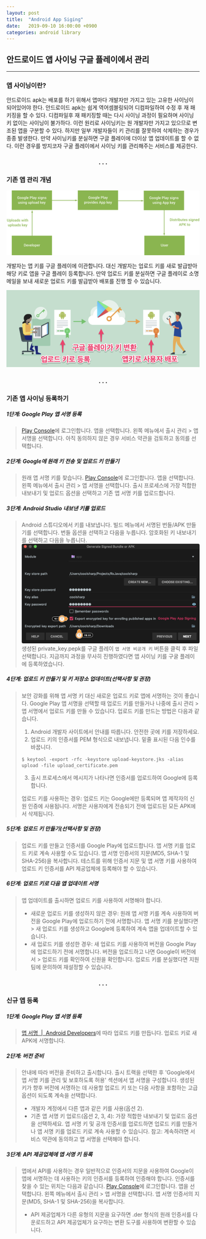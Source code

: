 ```yaml
---
layout: post
title:  "Android App Siging"
date:   2019-09-10 16:00:00 +0900
categories: android library
---
```


## 안드로이드 앱 사이닝 구글 플레이에서 관리
---
### 앱 사이닝이란?

안드로이드 apk는 배포를 하기 위해서 앱마다 개발자만 가지고 있는 고유한 사이닝이 되어있어야 한다. 안드로이드 apk는 쉽게 역어셈블링되어 디컴파일하여 수정 후 재 패키징을 할 수 있다. 디컴파일후 재 패키징할 때는 다시 사이닝 과정이 필요하며 사이닝 키 없이는 사이닝이 불가하다. 이런 원리로 사이닝키는 원 개발자만 가지고 있으므로 변조된 앱을 구분할 수 있다. 하지만 일부 개발자들이 키 관리를 잘못하여 삭제하는 경우가 종종 발생한다. 만약 사이닝키를 분실하면 구글 플레이에 더이상 앱 업데이트를 할 수 없다. 이런 경우를 방지코자 구굴 플레이에서 사이닝 키를 관리해주는 서비스를 제공한다.

<h3 align="center">. . .</h3>

### 기존 앱 관리 개념

![9ac5ff19.png](/static/img/post/2019-09-10-android_app_signing/9ac5ff19.png)

개발자는 앱 키를 구글 플레이에 이관합니다. 대신 개발자는 업로드 키를 새로 발급받아 해당 키로 앱을 구글 플레이 등록합니다. 만약 업로드 키를 분실하면 구글 플레이로 소명 메일을 보내 새로운 업로드 키를 발급받아 배포를 진행 할 수 있습니다.

![76f8b4f7.png](/static/img/post/2019-09-10-android_app_signing/76f8b4f7.png)

<h3 align="center">. . .</h3>

### 기존 앱 사이닝 등록하기

##### 1단계: Google Play 앱 서명 등록

> [Play Console](https://play.google.com/apps/publish/)에 로그인합니다.
> 앱을 선택합니다.
> 왼쪽 메뉴에서 출시 관리 > 앱 서명을 선택합니다.
> 아직 동의하지 않은 경우 서비스 약관을 검토하고 동의를 선택합니다.

##### 2단계: Google에 원래 키 전송 및 업로드 키 만들기

> 원래 앱 서명 키를 찾습니다.
> [Play Console](https://play.google.com/apps/publish/)에 로그인합니다.
> 앱을 선택합니다.
> 왼쪽 메뉴에서 출시 관리 > 앱 서명을 선택합니다.
> 출시 프로세스에 가장 적합한 내보내기 및 업로드 옵션을 선택하고 기존 앱 서명 키를 업로드합니다.

##### 3단계: Android Studio 내보낸 키를 업로드

> Android 스튜디오에서 키를 내보냅니다.
> 빌드 메뉴에서 서명된 번들/APK 만들기를 선택합니다. 번들 옵션을 선택하고 다음을 누릅니다.
> 암호화된 키 내보내기를 선택하고 다음을 누릅니다.
> ![55248a28.png](/static/img/post/2019-09-10-android_app_signing/55248a28.png)
> 생성된 private_key.pepk를 구글 플레이 `앱 서명 비공개 키` 버튼을 클릭 후 파일 선택합니다.
> 지금까지 과정을 무사히 진행하였다면 앱 사이닝 키를 구굴 플레이에 등록하였습니다.

##### 4단계: 업로드 키 만들기 및 키 저장소 업데이트(선택사항 및 권장)

> 보안 강화를 위해 앱 서명 키 대신 새로운 업로드 키로 앱에 서명하는 것이 좋습니다.
> Google Play 앱 서명을 선택할 때 업로드 키를 만들거나 나중에 출시 관리 > 앱 서명에서 업로드 키를 만들 수 있습니다.
> 업로드 키를 만드는 방법은 다음과 같습니다.
>
> 1. Android 개발자 사이트에서 안내를 따릅니다. 안전한 곳에 키를 저장하세요.
> 2. 업로드 키의 인증서를 PEM 형식으로 내보냅니다. 밑줄 표시된 다음 인수를 바꿉니다.
> ```shell
> $ keytool -export -rfc -keystore upload-keystore.jks -alias upload -file upload_certificate.pem
> ```
> 3. 출시 프로세스에서 메시지가 나타나면 인증서를 업로드하여 Google에 등록합니다.
>
> 업로드 키를 사용하는 경우:
> 업로드 키는 Google에만 등록되며 앱 제작자의 신원 인증에 사용됩니다.
> 서명은 사용자에게 전송되기 전에 업로드된 모든 APK에서 삭제됩니다.

##### 5단계: 업로드 키 만들기(선택사항 및 권장)

> 업로드 키를 만들고 인증서를 Google Play에 업로드합니다.
> 앱 서명 키를 업로드 키로 계속 사용할 수도 있습니다.
> 앱 서명 인증서의 지문(MD5, SHA-1 및 SHA-256)을 복사합니다.
> 테스트를 위해 인증서 지문 및 앱 서명 키를 사용하여 업로드 키 인증서를 API 제공업체에 등록해야 할 수 있습니다.

##### 6단계: 업로드 키로 다음 앱 업데이트 서명

> 앱 업데이트를 출시하면 업로드 키를 사용하여 서명해야 합니다.
> - 새로운 업로드 키를 생성하지 않은 경우: 원래 앱 서명 키를 계속 사용하여 버전을 Google Play에 업로드하기 전에 서명합니다. 앱 서명 키를 분실했다면 > 새 업로드 키를 생성하고 Google에 등록하여 계속 앱을 업데이트할 수 있습니다.
> - 새 업로드 키를 생성한 경우: 새 업로드 키를 사용하여 버전을 Google Play에 업로드하기 전에 서명합니다. 버전을 업로드하고 나면 Google이 버전에서 > 업로드 키를 확인하여 신원을 확인합니다. 업로드 키를 분실했다면 지원팀에 문의하여 재설정할 수 있습니다.

<h3 align="center">. . .</h3>

### 신규 앱 등록

##### 1단계: Google Play 앱 서명 등록

> [앱 서명  \|  Android Developers](https://developer.android.com/studio/publish/app-signing)에 따라 업로드 키를 만듭니다.
> 업로드 키로 새 APK에 서명합니다.

##### 2단계: 버전 준비

> 안내에 따라 버전을 준비하고 출시합니다.
> 출시 트랙을 선택한 후 'Google에서 앱 서명 키를 관리 및 보호하도록 허용' 섹션에서 앱 서명을 구성합니다.
> 생성된 키가 향후 버전에 서명하는 데 사용할 업로드 키 또는 다음 사항을 포함하는 고급 옵션이 되도록 계속을 선택합니다.
> - 개발자 계정에서 다른 앱과 같은 키를 사용(옵션 2).
> - 기존 앱 서명 키 업로드(옵션 2, 3, 4): 가장 적합한 내보내기 및 업로드 옵션을 선택하세요. 앱 서명 키 및 공개 인증서를 업로드하면 업로드 키를 만들거나 앱 서명 키를 업로드 키로 계속 사용할 수 있습니다.
> 참고: 계속하려면 서비스 약관에 동의하고 앱 서명을 선택해야 합니다.

##### 3단계: API 제공업체에 앱 서명 키 등록

> 앱에서 API를 사용하는 경우 일반적으로 인증서의 지문을 사용하여 Google이 앱에 서명하는 데 사용하는 키의 인증서를 등록하여 인증해야 합니다. 인증서를 찾을 수 있는 위치는 다음과 같습니다.
> [Play Console](https://play.google.com/apps/publish/)에 로그인합니다.
> 앱을 선택합니다.
> 왼쪽 메뉴에서 출시 관리 > 앱 서명을 선택합니다.
> 앱 서명 인증서의 지문(MD5, SHA-1 및 SHA-256)을 복사합니다.
>  - API 제공업체가 다른 유형의 지문을 요구하면 .der 형식의 원래 인증서를 다운로드하고 API 제공업체가 요구하는 변환 도구를 사용하여 변환할 수 있습니다.
